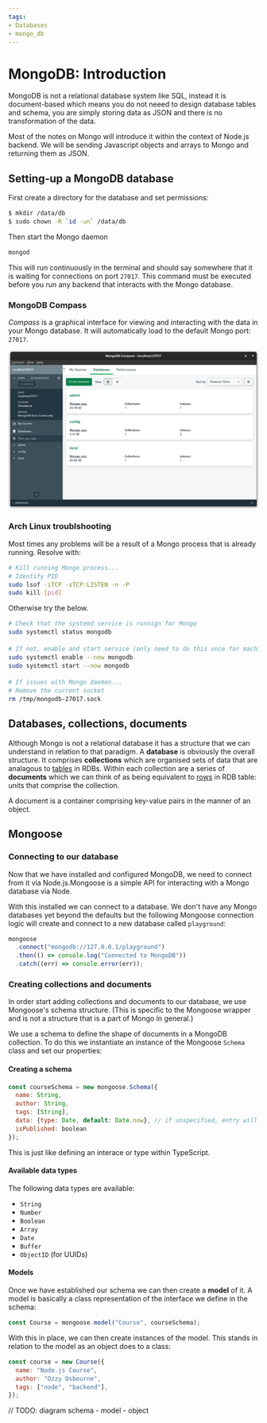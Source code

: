 ```yaml
---
tags:
- Databases
- mongo_db
---
```


# MongoDB: Introduction

MongoDB is not a relational database system like SQL, instead it is document-based which means you do not neeed to design database tables and schema, you are simply storing data as JSON and there is no transformation of the data. 

Most of the notes on Mongo will introduce it within the context of Node.js backend. We will be sending Javascript objects and arrays to Mongo and returning them as JSON. 

## Setting-up a MongoDB database

First create a directory for the database and set permissions:
```bash
$ mkdir /data/db
$ sudo chown -R `id -un` /data/db
```

Then start the Mongo daemon
```bash
mongod
```
This will run continuously in the terminal and should say somewhere that it is waiting for connections on port `27017`. This command must be executed before you run any backend that interacts with the Mongo database. 
### MongoDB Compass
_Compass_ is a graphical interface for viewing and interacting with the data in your Mongo database. It will automatically load to the default Mongo port: `27017`.

![](/img/mongo-compass.png)

### Arch Linux troublshooting
Most times any problems will be a result of a Mongo process that is already running. Resolve with:

```bash
# Kill running Mongo process...
# Identify PID
sudo lsof -iTCP -sTCP:LISTEN -n -P
sudo kill [pid]
```
Otherwise try the below.

```bash
# Check that the systemd service is runnign for Mongo
sudo systemctl status mongodb

# If not, enable and start service (only need to do this once for machine)
sudo systemctl enable --now mongodb
sudo systemctl start --now mongodb

# If issues with Mongo daemon...
# Remove the current socket
rm /tmp/mongodb-27017.sock
```

## Databases, collections, documents

Although Mongo is not a relational database it has a structure that we can understand in relation to that paradigm. A **database** is obviously the overall structure. It comprises **collections** which are organised sets of data that are analagous to [tables](/Databases/Relational_database_architecture.md#table) in RDBs. Within each collection are a series of **documents** which we can think of as being equivalent to [rows](/Databases/Relational_database_architecture.md) in RDB table: units that comprise the collection.

A document is a container comprising key-value pairs in the manner of an object. 

## Mongoose 

### Connecting to our database
Now that we have installed and configured MongoDB, we need to connect from it via Node.js.Mongoose is a simple API for interacting with a Mongo database via Node.

With this installed we can connect to a database. We don't have any Mongo databases yet beyond the defaults but the following Mongoose connection logic will create and connect to a new database called `playground`:

```js
mongoose
  .connect("mongodb://127.0.0.1/playground")
  .then(() => console.log("Connected to MongoDB"))
  .catch((err) => console.error(err));
```
### Creating collections and documents 

In order start adding collections and documents to our database, we use Mongoose's schema structure. (This is specific to the Mongoose wrapper and is not a structure that is a part of Mongo in general.)

We use a schema to define the shape of documents in a MongoDB collection. To do this we instantiate an instance of the Mongoose `Schema` class and set our properties:

#### Creating a schema

```js
const courseSchema = new mongoose.Schema({
  name: String,
  author: String,
  tags: [String],
  data: {type: Date, default: Date.now}, // if unspecified, entry will default to current date
  isPublished: boolean
});

```
This is just like defining an interace or type within TypeScript.
#### Available data types

The following data types are available:
* `String`
* `Number`
* `Boolean`
* `Array`
* `Date`
* `Buffer`
* `ObjectID` (for UUIDs)

#### Models

Once we have established our schema we can then create a **model** of it. A model is basically a class representation of the interface we define in the schema:

```js
const Course = mongoose.model("Course", courseSchema);
```
With this in place, we can then create instances of the model. This stands in relation to the model as an object does to a class:

```js
const course = new Course({
  name: "Node.js Course",
  author: "Ozzy Osbourne",
  tags: ["node", "backend"],
});
```

// TODO: diagram schema - model - object 